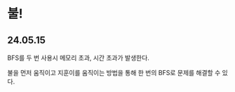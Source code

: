 # 불!

## 24.05.15
BFS를 두 번 사용시 메모리 초과, 시간 초과가 발생한다.

불을 먼저 움직이고 지훈이를 움직이는 방법을 통해 한 번의 BFS로 문제를 해결할 수 있다.